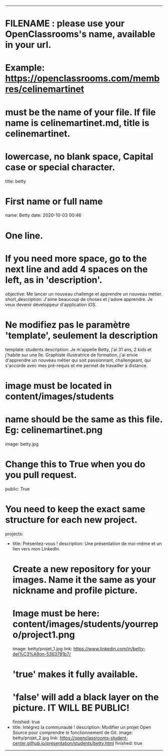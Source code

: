 ---

# FILENAME : please use your OpenClassrooms's name, available in your url.
# Example: https://openclassrooms.com/membres/celinemartinet
# must be the name of your file. If file name is celinemartinet.md, title is celinemartinet.
# lowercase, no blank space, Capital case or special character.
title: betty

# First name or full name
name: Betty
date: 2020-10-03 00:46

# One line.
# If you need more space, go to the next line and add 4 spaces on the left, as in 'description'.
objective: Me lancer un nouveau challenge et apprendre un nouveau métier.
short_description: J'aime beaucoup de choses et j'adore apprendre. Je veux devenir développeur d'application iOS.

# Ne modifiez pas le paramètre 'template', seulement la description
template: students
description: 
    Je m'appelle Betty, j'ai 31 ans, 2 kids et j'habite sur une île. Graphiste illustratrice de formation, j'ai envie d'apprendre un nouveau métier qui soit passionnant, challengeant, qui s'accorde avec mes pré-requis et me permet de travailler à distance.
    
# image must be located in content/images/students
# name should be the same as this file. Eg: celinemartinet.png
image: betty.jpg

# Change this to True when you do you pull request.
public: True

# You need to keep the exact same structure for each new project.
projects:
  - title: Présentez-vous !
    description: Une présentation de moi-même et un lien vers mon LinkedIn.
    # Create a new repository for your images. Name it the same as your nickname and profile picture.
    # Image must be here: content/images/students/yourrepo/project1.png
    image: betty/projet_1.jpg
    link: https://www.linkedin.com/in/betty-del%C3%A9on-5363781b7/
    # 'true' makes it fully available.
    # 'false' will add a black layer on the picture. IT WILL BE PUBLIC!
    finished: true
  - title: Intégrez la communauté !
    description: Modifier un projet Open Source pour comprendre le fonctionnement de Git.
    image: betty/projet_2.jpg
    link: https://openclassrooms-student-center.github.io/presentation/students/betty.html
    finished: true

---